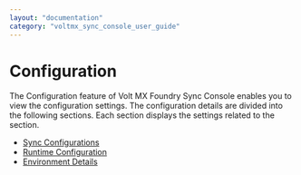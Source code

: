 ```yaml
---
layout: "documentation"
category: "voltmx_sync_console_user_guide"
---
```

                           

Configuration
=============

The Configuration feature of Volt MX Foundry Sync Console enables you to view the configuration settings. The configuration details are divided into the following sections. Each section displays the settings related to the section.

*   [Sync Configurations](Sync_Configuration.html)
*   [Runtime Configuration](Runtime_Configuration.html)
*   [Environment Details](Environment_Details.html)
